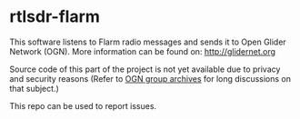 rtlsdr-flarm
========

This software listens to Flarm radio messages and sends it to Open Glider Network (OGN).
More information can be found on: http://glidernet.org

Source code of this part of the project is not yet available due to privacy and security reasons (Refer to [OGN group archives](https://groups.google.com/forum/#!forum/openglidernetwork) for long discussions on that subject.)

This repo can be used to report issues.
